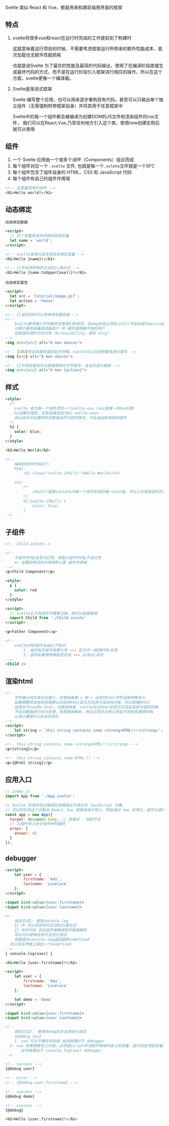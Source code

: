 Svelte 类似 React 和 Vue，都是用来构建前端用界面的框架



## 特点

1. svelte将很多vue和react在运行时完成的工作提前到了构建时

   这就意味着运行项目的时候，不需要考虑框架运行所带来的额外性能成本，首次加载也无额外性能损耗

   也就是说Svelte 为了最优的性能及最简的代码输出，使用了在编译阶段直接生成最终代码的方式，而不是在运行阶段引入框架进行相应的操作，所以在这个方面，svelte更像一个编译器。

   

2. Svelte是渐进式框架

   Svelte 编写整个应用，也可以用来逐步重构现有代码，甚至可以只输出单个独立组件（无需强制附带框架自身）并将其用于任意框架中
   
   Svelte中的每一个组件都会被编译为创建DOM的JS文件和渲染组件的css文件， 我们可以在React,Vue,乃至任何地方引入这个类，使用new创建实例后就可以使用



## 组件

1. 一个 Svelte 应用由一个或多个*组件*（Components）组合而成
2. 每个组件对应一个 `.svelte` 文件, 也就是每一个`.svlete`文件就是一个SFC
3. 每个组件包含了组件自身的 HTML、CSS 和 JavaScript 代码
4. 每个组件有自己的组件作用域

```html
<!-- 这是最简单的组件 -->
<h1>Hello world!</h1>
```



## 动态绑定

`动态绑定数据`

```html
<script>
  // 这个变量是组件内部的局部变量
  let name = 'world'; 
</script> 

<!-- svelte使用大括号语法在绑定变量 -->
<h1>Hello {name}!</h1>

<!-- {}中支持所有的合法的js表达式 -->
<h1>Hello {name.toUpperCase()}!</h1>
```



`动态绑定属性`

```html
<script>
  let src = 'tutorial/image.gif';
  let action = 'dance'
</script>

<!-- {}语法同样可以用来绑定属性值 -->
<!--
	Svelte要求我们尽可能的完善我们的标签，如img标签必须加上alt(不加会提示warning)
	以便于服务屏幕阅读器用户 和 硬件或网络不佳的用户
	也就是所谓的可访问性（Accessibility，缩写 a11y）
-->
<img src={src} alt="A man dances">

<!-- 如果属性名和属性值同名的时候，svelte可以对这种属性进行简写 -->
<img {src} alt="A man dances">

<!-- {}中绑定属性可以直接使用在字符串中，会自动进行替换 -->
<img src={src} alt="A man {action}">
```



## 样式

```html
<style>
  /*
  	svelte 会为每一个组件添加一个svelte-xxx (xxx是唯一的hash值)
    h2设置的属性，实际会被渲染为h2.svelte-xxxx
  	所以组件中设置的样式都是组件内部的样式，不会溢出影响别的组件
  */
  h2 {
    color: blue;
  }
</style>

<h2>Hello World</h2>

<!-- 
	编译后的伪代码如下:
	html:
		<h2 class="svelte-136z7jr">Hello World</h2>

	css:
		/*
			136z7jr就是svelete为每一个组件形成的唯一hash值，可以认为就是组件的id值
		*/
		h2.svelte-136z7jr {
			color: blue;
		}
-->
```



## 子组件

```html
<!-- Child.svelte-->

<!-- 
	子组件中的p会变为红色，但是父组件中的p不会红色 
	=> 设置的样式的作用域默认是 组件作用域 
-->
<p>Child Component</p>

<style>
  p {
    color: red
  }
</style>
```



```html
<script>
  // svelte引入的组件不需要注册，就可以直接使用
  import Child from './Child.svlete'
</script>

<p>Father Component</p>

<!--
	svelte中的组件名由以下特点:
		1. 组件名的首字母要大写 --- 区分于一般的HTML标签
		2. 组件如果使用单标签的话 --- 必须以/闭合
-->
<Child />
```



## 渲染html

```html
<!-- 
	字符串以纯文本形式插入，这意味着像 < 和 > 这样的html字符没有特殊含义
	如果需要将这些标签需要以对应的html显示方式进行渲染的时候，可以使用@html
	这类似于vue的v-html，也就意味着，svelte在以html标签方式渲染这些内容的时候
	不会对数据进行任何处理，而是直接解析，所以必须手动转义来自不信任来源的HTML
	以减少遭受XSS攻击的风险
-->
<script>
	let string = `this string contains some <strong>HTML!!!</strong>`;
</script>

<!-- this string contains some <strong>HTML!!!</strong> -->
<p>{string}</p>

<!-- this string contains some HTML!!! -->
<p>{@html string}</p>
```



## 应用入口

```js
// index.js
import App from './App.svelte';

// Svelte 的组件经过编译后直接输出为原生的 JavaScript 对象，
// 可以轻松将这个对象在 React、Vue 或其他地方导入，然后通过 new 实例化，就可以使用
const app = new App({
  target: document.body, // 挂载点 - DOM节点
  // 父组件传入给子组件中的属性
  props: { 
    answer: 42
  }
});
```



## debugger

```html
<script>
	let user = {
		firstname: 'Ada',
		lastname: 'Lovelace'
	};
</script>

<input bind:value={user.firstname}>
<input bind:value={user.lastname}>

<!-- 
	调试方式1: 使用console.log
	{} 中 可以存放任何合法的JS表达式
	{} 中的代码 会在组件被编译的时候被解析
	所以可以使用这种方式进行调试
	但是因为console.log返回值是undefined
  所以会在界面上输出一个undefined
-->
{ console.log(user) }

<h1>Hello {user.firstname}!</h1>
```

```html
<script>
	let user = {
		firstname: 'Ada',
		lastname: 'Lovelace'
	};

	let demo = 'demo'
</script>

<input bind:value={user.firstname}>
<input bind:value={user.lastname}>

<!--
	调试方式2： 使用debug的方式来进行调试
	{@debug xxx}
	1. xxx 可以不跟任何内容 此时就等价于 debugger
  2. xxx 如果需要加上内容，必须是script中顶层作用域中定义的变量，因为这些顶层变量会被转化为组件对应的类的属性
	   此时就类似于 console.log(xxx) debugger
-->

<!-- success -->
{@debug user}

<!-- error -->
<!-- {@debug user.firstname} -->

<!-- success -->
{@debug demo}

<!-- success -->
{@debug}

<h1>Hello {user.firstname}!</h1>
```

